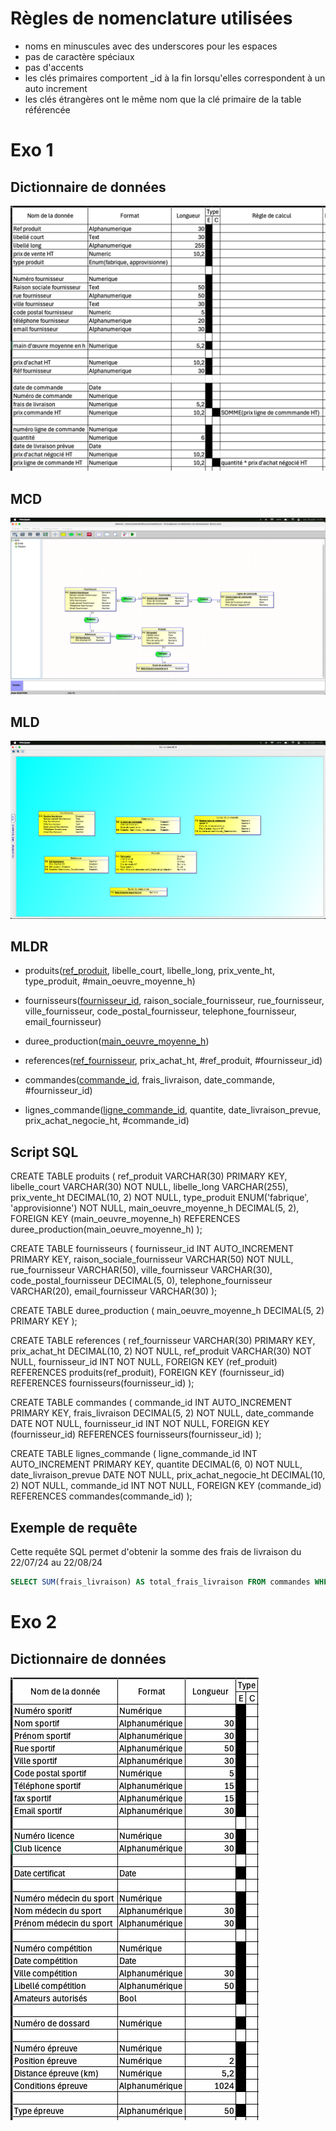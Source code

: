 # Règles de nomenclature utilisées
- noms en minuscules avec des underscores pour les espaces
- pas de caractère spéciaux
- pas d'accents
- les clés primaires comportent _id à la fin lorsqu'elles correspondent à un auto increment
- les clés étrangères ont le même nom que la clé primaire de la table référencée

# Exo 1

## Dictionnaire de données
![dictionnaire](image-1.png)

## MCD
![mcd](image.png)

## MLD
![MLD](image-2.png)

## MLDR
- produits(<u>ref_produit</u>, libelle_court, libelle_long, prix_vente_ht, type_produit, #main_oeuvre_moyenne_h)

- fournisseurs(<u>fournisseur_id</u>, raison_sociale_fournisseur, rue_fournisseur, ville_fournisseur, code_postal_fournisseur, telephone_fournisseur, email_fournisseur)

- duree_production(<u>main_oeuvre_moyenne_h</u>)

- references(<u>ref_fournisseur</u>, prix_achat_ht, #ref_produit, #fournisseur_id)

- commandes(<u>commande_id</u>, frais_livraison, date_commande, #fournisseur_id)

- lignes_commande(<u>ligne_commande_id</u>, quantite, date_livraison_prevue, prix_achat_negocie_ht, #commande_id)

## Script SQL
CREATE TABLE produits (
    ref_produit VARCHAR(30) PRIMARY KEY,
    libelle_court VARCHAR(30) NOT NULL,
    libelle_long VARCHAR(255),
    prix_vente_ht DECIMAL(10, 2) NOT NULL,
    type_produit ENUM('fabrique', 'approvisionne') NOT NULL,
    main_oeuvre_moyenne_h DECIMAL(5, 2),
    FOREIGN KEY (main_oeuvre_moyenne_h) REFERENCES duree_production(main_oeuvre_moyenne_h)
);

CREATE TABLE fournisseurs (
    fournisseur_id INT AUTO_INCREMENT PRIMARY KEY,
    raison_sociale_fournisseur VARCHAR(50) NOT NULL,
    rue_fournisseur VARCHAR(50),
    ville_fournisseur VARCHAR(30),
    code_postal_fournisseur DECIMAL(5, 0),
    telephone_fournisseur VARCHAR(20),
    email_fournisseur VARCHAR(30)
);

CREATE TABLE duree_production (
    main_oeuvre_moyenne_h DECIMAL(5, 2) PRIMARY KEY
);

CREATE TABLE references (
    ref_fournisseur VARCHAR(30) PRIMARY KEY,
    prix_achat_ht DECIMAL(10, 2) NOT NULL,
    ref_produit VARCHAR(30) NOT NULL,
    fournisseur_id INT NOT NULL,
    FOREIGN KEY (ref_produit) REFERENCES produits(ref_produit),
    FOREIGN KEY (fournisseur_id) REFERENCES fournisseurs(fournisseur_id)
);

CREATE TABLE commandes (
    commande_id INT AUTO_INCREMENT PRIMARY KEY,
    frais_livraison DECIMAL(5, 2) NOT NULL,
    date_commande DATE NOT NULL,
    fournisseur_id INT NOT NULL,
    FOREIGN KEY (fournisseur_id) REFERENCES fournisseurs(fournisseur_id)
);

CREATE TABLE lignes_commande (
    ligne_commande_id INT AUTO_INCREMENT PRIMARY KEY,
    quantite DECIMAL(6, 0) NOT NULL,
    date_livraison_prevue DATE NOT NULL,
    prix_achat_negocie_ht DECIMAL(10, 2) NOT NULL,
    commande_id INT NOT NULL,
    FOREIGN KEY (commande_id) REFERENCES commandes(commande_id)
);

## Exemple de requête
Cette requête SQL permet d'obtenir la somme des frais de livraison du 22/07/24 au 22/08/24

``` sql
SELECT SUM(frais_livraison) AS total_frais_livraison FROM commandes WHERE date_commande BETWEEN '2024-08-22' AND '2024-07-22'; 
```

# Exo 2

## Dictionnaire de données
![alt text](image-3.png)
